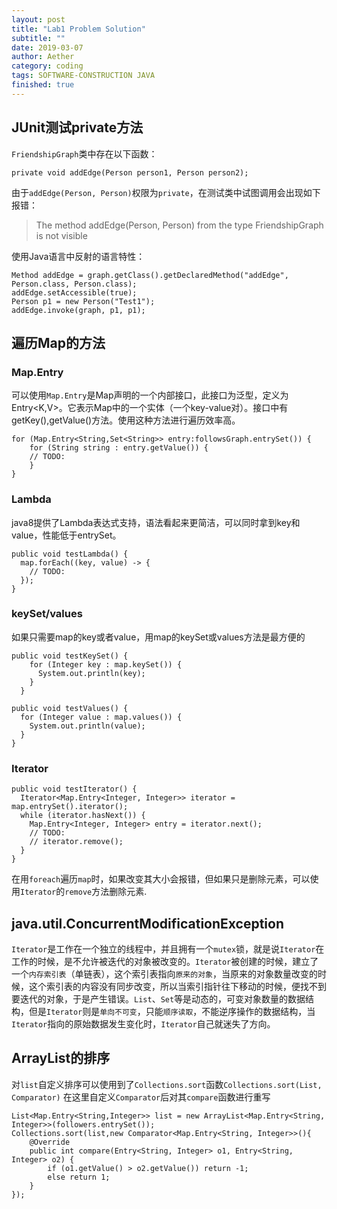 ```yaml
---
layout: post
title: "Lab1 Problem Solution"
subtitle: ""
date: 2019-03-07
author: Aether
category: coding
tags: SOFTWARE-CONSTRUCTION JAVA
finished: true
---
```


## JUnit测试private方法

`FriendshipGraph`类中存在以下函数：
~~~
private void addEdge(Person person1, Person person2);
~~~

由于`addEdge(Person, Person)`权限为`private`，在测试类中试图调用会出现如下报错：
> The method addEdge(Person, Person) from the type FriendshipGraph is not visible

使用Java语言中反射的语言特性：
~~~
Method addEdge = graph.getClass().getDeclaredMethod("addEdge", Person.class, Person.class);
addEdge.setAccessible(true);
Person p1 = new Person("Test1");
addEdge.invoke(graph, p1, p1);
~~~

## 遍历Map的方法
### Map.Entry
可以使用`Map.Entry`是Map声明的一个内部接口，此接口为泛型，定义为Entry<K,V>。它表示Map中的一个实体（一个key-value对）。接口中有getKey(),getValue()方法。使用这种方法进行遍历效率高。   
~~~
for (Map.Entry<String,Set<String>> entry:followsGraph.entrySet()) {
	for (String string : entry.getValue()) {
    // TODO:
	}
}
~~~
### Lambda
java8提供了Lambda表达式支持，语法看起来更简洁，可以同时拿到key和value，性能低于entrySet。
~~~
public void testLambda() {
  map.forEach((key, value) -> {
    // TODO:
  });
}
~~~
### keySet/values
如果只需要map的key或者value，用map的keySet或values方法是最方便的
~~~
public void testKeySet() {
    for (Integer key : map.keySet()) {
      System.out.println(key);
    }
  }
~~~
~~~
public void testValues() {
  for (Integer value : map.values()) {
    System.out.println(value);
  }
}
~~~
### Iterator
~~~
public void testIterator() {
  Iterator<Map.Entry<Integer, Integer>> iterator = map.entrySet().iterator();
  while (iterator.hasNext()) {
    Map.Entry<Integer, Integer> entry = iterator.next();
    // TODO:
    // iterator.remove();
  }
}
~~~
在用`foreach`遍历`map`时，如果改变其大小会报错，但如果只是删除元素，可以使用`Iterator`的`remove`方法删除元素.
## java.util.ConcurrentModificationException
`Iterator`是工作在一个独立的线程中，并且拥有一个`mutex`锁，就是说`Iterator`在工作的时候，是不允许被迭代的对象被改变的。`Iterator`被创建的时候，建立了一个`内存索引表`（单链表），这个索引表指向`原来的对象`，当原来的对象数量改变的时候，这个索引表的内容没有同步改变，所以当索引指针往下移动的时候，便找不到要迭代的对象，于是产生错误。`List`、`Set`等是动态的，可变对象数量的数据结构，但是`Iterator`则是`单向不可变`，只能`顺序读取`，不能逆序操作的数据结构，当`Iterator`指向的原始数据发生变化时，`Iterator`自己就迷失了方向。
## ArrayList的排序
对`list`自定义排序可以使用到了`Collections.sort`函数`Collections.sort(List, Comparator)`
在这里自定义`Comparator`后对其`compare`函数进行重写
~~~
List<Map.Entry<String,Integer>> list = new ArrayList<Map.Entry<String, Integer>>(followers.entrySet());
Collections.sort(list,new Comparator<Map.Entry<String, Integer>>(){
	@Override
	public int compare(Entry<String, Integer> o1, Entry<String, Integer> o2) {
		if (o1.getValue() > o2.getValue()) return -1;
		else return 1;
	}
});
~~~
